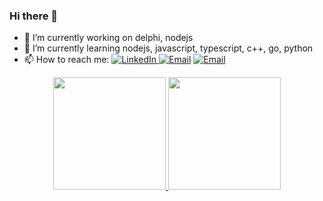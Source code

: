 ### Hi there 👋


- 🔭 I’m currently working on delphi, nodejs
- 🌱 I’m currently learning nodejs, javascript, typescript, c++, go, python
- 📫 How to reach me: <a href="https://www.linkedin.com/in/everton-borges-ba4872149/" target="_blank"><img alt="LinkedIn" src="https://img.shields.io/badge/LinkedIn-@Everton-blue?style=flat&logo=linkedin">
<a href="mailto:evertonb@unochapeco.edu.br"><img alt="Email" src="https://img.shields.io/badge/-evertonb%40unochapeco.edu.br-blue"></a>
<a href="mailto:everbgs@gmail.com"><img alt="Email" src="https://img.shields.io/badge/-everbgs%40gmail.com-blue"></a>

<div align="center">
  <a href="https://github.com/everbgs">
  <img height="180em" src="https://github-readme-stats.vercel.app/api?username=everbgs&show_icons=true&theme=dracula&include_all_commits=true&count_private=true"/>
  <img height="180em" src="https://github-readme-stats.vercel.app/api/top-langs/?username=everbgs&layout=compact&langs_count=7&theme=dracula"/>
</div>
